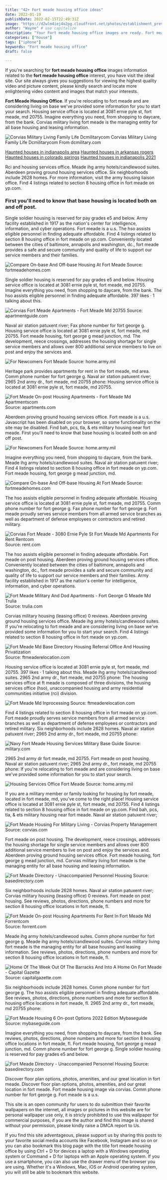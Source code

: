 ```yaml
---
title: "42+ Fort meade housing office ideas"
date: 2022-01-19
publishDate: 2022-02-15T22:49:31Z
image: "https://d2wlm4iej4o2pg.cloudfront.net/photos/establishment_preview_524e4ba6-5113-48cf-a007-3a4e46356eb5.jpg"
author: "Wayne" # use capitalize
description: "Your Fort meade housing office images are ready. Fort meade housing office are a topic that is being searched for and liked by netizens now. You can Find and Download the Fort meade housing office files here. Download all free vectors."
categories: ["house"]
tags: ["iphone"]
keywords: "Fort meade housing office"
draft: false

---
```


If you're searching for **fort meade housing office** images information related to the **fort meade housing office** interest, you have visit the ideal  site.  Our site always  gives you  suggestions  for viewing  the highest  quality video and picture  content, please kindly search and locate more enlightening video content and images  that match your interests.

**Fort Meade Housing Office**. If you&#039;re relocating to fort meade and are considering living on base we&#039;ve provided some information for you to start your search. Housing service office is located at 3081 ernie pyle st, fort meade, md 20755. Imagine everything you need, from shopping to daycare, from the bank. Corvias military living fort meade is the managing entity for all base housing and leasing information.

![Corvias Military Living Family Life Dcmilitarycom](https://bloximages.chicago2.vip.townnews.com/dcmilitary.com/content/tncms/assets/v3/editorial/b/02/b0217e9c-06ea-59b3-81d6-af9a1da6cd25/56a69c8a52009.image.jpg?resize=1396%2C772 "Corvias Military Living Family Life Dcmilitarycom")
Corvias Military Living Family Life Dcmilitarycom From dcmilitary.com

[Haunted houses in indianapolis area](/haunted-houses-in-indianapolis-area/)
[Haunted houses in arkansas rogers](/haunted-houses-in-arkansas-rogers/)
[Haunted houses in colorado springs](/haunted-houses-in-colorado-springs/)
[Haunted houses in indianapolis 2021](/haunted-houses-in-indianapolis-2021/)

Rci and housing services office. Meade ihg army hotels/candlewood suites. Aberdeen proving ground housing services office. Six neighborhoods include 2628 homes. For more information, visit the army housing liaison office. Find 4 listings related to section 8 housing office in fort meade on yp.com.

### First you&#039;ll need to know that base housing is located both on and off post.

Single soldier housing is reserved for pay grades e5 and below. Army facility established in 1917 as the nation&#039;s center for intelligence, information, and cyber operations. Fort meade is a u.s. The hso assists eligible personnel in finding adequate affordable. Find 4 listings related to section 8 housing office in fort meade on yp.com. Conveniently located between the cities of baltimore, annapolis and washington, dc., fort meade provides a safe and secure community and quality of life to support our service members and their families.


![Compare On-base And Off-base Housing At Fort Meade](https://u.realgeeks.media/fortmeadehomes/normandy-bluffs.jpg "Compare On-base And Off-base Housing At Fort Meade")
Source: fortmeadehomes.com

Single soldier housing is reserved for pay grades e5 and below. Housing service office is located at 3081 ernie pyle st, fort meade, md 20755. Imagine everything you need, from shopping to daycare, from the bank. The hso assists eligible personnel in finding adequate affordable. 397 likes · 1 talking about this.

![Corvias Fort Meade Apartments - Fort Meade Md 20755](https://rentpath-res.cloudinary.com/$img_current/t_3x2_jpg_xl/b75a77e58964eaf0f7304684f17e88dd "Corvias Fort Meade Apartments - Fort Meade Md 20755")
Source: apartmentguide.com

Naval air station patuxent river; Fax phone number for fort george g. Housing service office is located at 3081 ernie pyle st, fort meade, md 20755. Fort meade housing, fort george g mead junction, md. The development, reece crossings, addresses the housing shortage for single service members and allows over 800 additional service members to live on post and enjoy the services and.

![For Newcomers Fort Meade](https://home.army.mil/meade/application/files/thumbnails/small/2215/4818/0154/actual_services_map.jpg "For Newcomers Fort Meade")
Source: home.army.mil

Heritage park provides apartments for rent in the fort meade, md area. Comm phone number for fort george g. Naval air station patuxent river; 2965 2nd army dr., fort meade, md 20755 phone: Housing service office is located at 3081 ernie pyle st, fort meade, md 20755.

![Fort Meade On-post Housing Apartments - Fort Meade Md Apartmentscom](https://images1.apartments.com/i2/FSIaaQ9sxSQdnHb1kB4eZK2b5RUzfzgHd0rIy_D-lsw/117/fort-meade-on-post-housing-fort-meade-md-heritage-park.jpg?p=1 "Fort Meade On-post Housing Apartments - Fort Meade Md Apartmentscom")
Source: apartments.com

Aberdeen proving ground housing services office. Fort meade is a u.s. Javascript has been disabled on your browser, so some functionality on the site may be disabled. Find bah, pcs, tla, &amp; ets military housing near fort meade. First you&#039;ll need to know that base housing is located both on and off post.

![For Newcomers Fort Meade](https://home.army.mil/meade/application/files/5515/9742/1106/Sequence_35.00_00_29_56.Still002.jpg "For Newcomers Fort Meade")
Source: home.army.mil

Imagine everything you need, from shopping to daycare, from the bank. Meade ihg army hotels/candlewood suites. Naval air station patuxent river; Find 4 listings related to section 8 housing office in fort meade on yp.com. Fort meade housing, fort george g mead junction, md.

![Compare On-base And Off-base Housing At Fort Meade](https://u.realgeeks.media/fortmeadehomes/normandy-bluff-3.jpg "Compare On-base And Off-base Housing At Fort Meade")
Source: fortmeadehomes.com

The hso assists eligible personnel in finding adequate affordable. Housing service office is located at 3081 ernie pyle st, fort meade, md 20755. Comm phone number for fort george g. Fax phone number for fort george g. Fort meade proudly serves service members from all armed service branches as well as department of defense employees or contractors and retired military.

![Corvias Fort Meade - 3080 Ernie Pyle St Fort Meade Md Apartments For Rent Rentcom](https://rentpath-res.cloudinary.com/$img_current/t_3x2_jpg_xl/62040f98bb4fdbc76db9327739654352 "Corvias Fort Meade - 3080 Ernie Pyle St Fort Meade Md Apartments For Rent Rentcom")
Source: rent.com

The hso assists eligible personnel in finding adequate affordable. Fort meade on post housing. Aberdeen proving ground housing services office. Conveniently located between the cities of baltimore, annapolis and washington, dc., fort meade provides a safe and secure community and quality of life to support our service members and their families. Army facility established in 1917 as the nation&#039;s center for intelligence, information, and cyber operations.

![Fort Meade Military And Dod Apartments - Fort George G Meade Md Trulia](https://www.trulia.com/pictures/thumbs_5/zillowstatic/fp/d98ca47c2637c450f068271e84be0608-full.jpg "Fort Meade Military And Dod Apartments - Fort George G Meade Md Trulia")
Source: trulia.com

Corvias military housing (leasing office) 0 reviews. Aberdeen proving ground housing services office. Meade ihg army hotels/candlewood suites. If you&#039;re relocating to fort meade and are considering living on base we&#039;ve provided some information for you to start your search. Find 4 listings related to section 8 housing office in fort meade on yp.com.

![Fort Meade Md Base Directory Housing Referral Office And Housing Privatization](https://images.posthousing.com/fsbo_92198_1631816071.jpg "Fort Meade Md Base Directory Housing Referral Office And Housing Privatization")
Source: ftmeaderelocation.com

Housing service office is located at 3081 ernie pyle st, fort meade, md 20755. 397 likes · 1 talking about this. Meade ihg army hotels/candlewood suites. 2965 2nd army dr., fort meade, md 20755 phone: The housing services office at ft meade is composed of three divisions, the housing services office (hso), unaccompanied housing and army residential communities initiative (rci) division.

![Fort Meade Md Inprocessing](https://images.posthousing.com/baseimages/base_58_1384301778.jpg "Fort Meade Md Inprocessing")
Source: ftmeaderelocation.com

Find 4 listings related to section 8 housing office in fort meade on yp.com. Fort meade proudly serves service members from all armed service branches as well as department of defense employees or contractors and retired military. Six neighborhoods include 2628 homes. Naval air station patuxent river; 2965 2nd army dr., fort meade, md 20755 phone:

![Navy Fort Meade Housing Services Military Base Guide](https://images.military.com/media/production/base-guides/overview-navymead-dc-housing.jpg "Navy Fort Meade Housing Services Military Base Guide")
Source: military.com

2965 2nd army dr fort meade, md 20755. Fort meade on post housing. Naval air station patuxent river; 2965 2nd army dr., fort meade, md 20755 phone: If you&#039;re relocating to fort meade and are considering living on base we&#039;ve provided some information for you to start your search.

![Housing Services Office Fort Meade](https://home.army.mil/meade/application/files/2216/1412/4335/FGGM_LOGO_with_black_background.jpg "Housing Services Office Fort Meade")
Source: home.army.mil

If you are a military member or family looking for housing by fort meade, located in fort meade, md, you&#039;ve come to the right place! Housing service office is located at 3081 ernie pyle st, fort meade, md 20755. Find 4 listings related to section 8 housing office in fort meade on yp.com. Find bah, pcs, tla, &amp; ets military housing near fort meade. Naval air station patuxent river;

![Fort Meade Housing For Military Living - Corvias Property Management](https://www.corvias.com/propertymanagement/wp-content/uploads/2019/04/Meade-1.jpg "Fort Meade Housing For Military Living - Corvias Property Management")
Source: corvias.com

Fort meade on post housing. The development, reece crossings, addresses the housing shortage for single service members and allows over 800 additional service members to live on post and enjoy the services and. Aberdeen proving ground housing services office. Fort meade housing, fort george g mead junction, md. Corvias military living fort meade is the managing entity for all base housing and leasing information.

![Fort Meade Directory - Unaccompanied Personnel Housing](https://d2wlm4iej4o2pg.cloudfront.net/photos/establishment_preview_4452b2d8-a34a-4967-a11a-1563061215ac.jpg "Fort Meade Directory - Unaccompanied Personnel Housing")
Source: basedirectory.com

Six neighborhoods include 2628 homes. Naval air station patuxent river; Corvias military housing (leasing office) 0 reviews. Fort meade on post housing. See reviews, photos, directions, phone numbers and more for section 8 housing office locations in fort meade, fl.

![Fort Meade On-post Housing Apartments For Rent In Fort Meade Md Forrentcom](https://images1.forrent.com/i2/Ep4zUa2vpl2btHwkSEkByDCFeHs-gQo3eJMhXoqNH38/112/image.jpg "Fort Meade On-post Housing Apartments For Rent In Fort Meade Md Forrentcom")
Source: forrent.com

Meade ihg army hotels/candlewood suites. Comm phone number for fort george g. Meade ihg army hotels/candlewood suites. Corvias military living fort meade is the managing entity for all base housing and leasing information. See reviews, photos, directions, phone numbers and more for section 8 housing office locations in fort meade, fl.

![Home Of The Week Out Of The Barracks And Into A Home On Fort Meade - Capital Gazette](https://arc-anglerfish-arc2-prod-tronc.s3.amazonaws.com/public/I3XVJBKDEFFILEHSYJDKMBFMCQ.jpg "Home Of The Week Out Of The Barracks And Into A Home On Fort Meade - Capital Gazette")
Source: capitalgazette.com

Six neighborhoods include 2628 homes. Comm phone number for fort george g. The hso assists eligible personnel in finding adequate affordable. See reviews, photos, directions, phone numbers and more for section 8 housing office locations in fort meade, fl. 2965 2nd army dr., fort meade, md 20755 phone:

![Fort Meade Housing 6 On-post Options 2022 Edition Mybaseguide](https://content.mybaseguide.com/wp-content/uploads/sites/3/2020/12/MBG20_Blog_Images_Fort-Meade-Housing_Hero.png "Fort Meade Housing 6 On-post Options 2022 Edition Mybaseguide")
Source: mybaseguide.com

Imagine everything you need, from shopping to daycare, from the bank. See reviews, photos, directions, phone numbers and more for section 8 housing office locations in fort meade, fl. Fort meade housing, fort george g mead junction, md. Comm phone number for fort george g. Single soldier housing is reserved for pay grades e5 and below.

![Fort Meade Directory - Unaccompanied Personnel Housing](https://d2wlm4iej4o2pg.cloudfront.net/photos/establishment_preview_524e4ba6-5113-48cf-a007-3a4e46356eb5.jpg "Fort Meade Directory - Unaccompanied Personnel Housing")
Source: basedirectory.com

Discover floor plan options, photos, amenities, and our great location in fort meade. Discover floor plan options, photos, amenities, and our great location in fort meade. Fort meade housing image via corvias. Comm phone number for fort george g. Fort meade is a u.s.

This site is an open community for users to do submittion their favorite wallpapers on the internet, all images or pictures in this website are for personal wallpaper use only, it is stricly prohibited to use this wallpaper for commercial purposes, if you are the author and find this image is shared without your permission, please kindly raise a DMCA report to Us.

If you find this site adventageous, please support us by sharing this posts to your favorite social media accounts like Facebook, Instagram and so on or you can also bookmark this blog page with the title fort meade housing office by using Ctrl + D for devices a laptop with a Windows operating system or Command + D for laptops with an Apple operating system. If you use a smartphone, you can also use the drawer menu of the browser you are using. Whether it's a Windows, Mac, iOS or Android operating system, you will still be able to bookmark this website.
